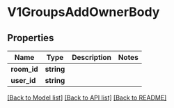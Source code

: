 # V1GroupsAddOwnerBody

## Properties
Name | Type | Description | Notes
------------ | ------------- | ------------- | -------------
**room_id** | **string** |  | 
**user_id** | **string** |  | 

[[Back to Model list]](../../README.md#documentation-for-models) [[Back to API list]](../../README.md#documentation-for-api-endpoints) [[Back to README]](../../README.md)

